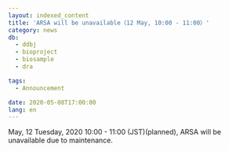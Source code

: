 ```yaml
---
layout: indexed_content
title: 'ARSA will be unavailable（12 May, 10:00 - 11:00）'
category: news
db:
  - ddbj
  - bioproject
  - biosample
  - dra

tags:
  - Announcement

date: 2020-05-08T17:00:00
lang: en
---
```


May, 12 Tuesday, 2020 10:00 - 11:00 (JST)(planned), ARSA will be unavailable due to maintenance.
